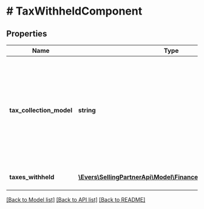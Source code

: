 # # TaxWithheldComponent

## Properties

Name | Type | Description | Notes
------------ | ------------- | ------------- | -------------
**tax_collection_model** | **string** | The tax collection model applied to the item.  Possible values:  * MarketplaceFacilitator - Tax is withheld and remitted to the taxing authority by Amazon on behalf of the seller.  * Standard - Tax is paid to the seller and not remitted to the taxing authority by Amazon. | [optional]
**taxes_withheld** | [**\Evers\SellingPartnerApi\Model\Finances\ChargeComponent[]**](ChargeComponent.md) | A list of charge information on the seller&#39;s account. | [optional]

[[Back to Model list]](../../README.md#models) [[Back to API list]](../../README.md#endpoints) [[Back to README]](../../README.md)

